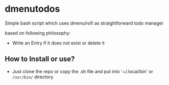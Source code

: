 # dmenutodos
Simple bash script which uses dmenu/rofi as straightforward todo manager

based on following philosophy:
- Write an Entry if it does not exist or delete it

## How to Install or use?
- Just clone the repo or copy the .sh file and put into '~/.local/bin' or `/usr/bin/` directory
